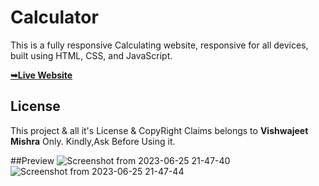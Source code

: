 # Calculator


 This  is a fully responsive Calculating website, responsive for all devices, built using HTML, CSS, and JavaScript.

 <a href="https://vishwajeetmishra4.github.io/Calculator/"><strong>➥Live Website </strong></a> 
 
 </div>
 

## License

This project & all it's License & CopyRight Claims belongs to **Vishwajeet Mishra** Only. Kindly,Ask Before Using it. 

##Preview
![Screenshot from 2023-06-25 21-47-40](https://github.com/vishwajeetmishra4/Calculator/assets/135427511/7225c7a7-3b21-4a43-91c5-a9b8e405457c)
![Screenshot from 2023-06-25 21-47-44](https://github.com/vishwajeetmishra4/Calculator/assets/135427511/2a2c87c6-12d9-47a1-aea9-0da99864f305)

